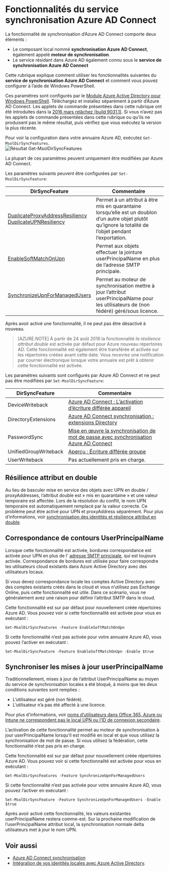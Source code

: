 <properties
    pageTitle="Fonctionnalités du service synchronisation Azure AD Connect et configuration | Microsoft Azure"
    description="Décrit les fonctionnalités de côté de service pour le service de synchronisation Azure AD Connect."
    services="active-directory"
    documentationCenter=""
    authors="andkjell"
    manager="femila"
    editor=""/>

<tags
    ms.service="active-directory"
    ms.workload="identity"
    ms.tgt_pltfrm="na"
    ms.devlang="na"
    ms.topic="article"
    ms.date="08/22/2016"
    ms.author="andkjell;markvi"/>

# <a name="azure-ad-connect-sync-service-features"></a>Fonctionnalités du service synchronisation Azure AD Connect

La fonctionnalité de synchronisation d’Azure AD Connect comporte deux éléments :

- Le composant local nommé **synchronisation Azure AD Connect**, également appelé **moteur de synchronisation**.
- Le service résidant dans Azure AD également connu sous le **service de synchronisation Azure AD Connect**

Cette rubrique explique comment utiliser les fonctionnalités suivantes du **service de synchronisation Azure AD Connect** et comment vous pouvez configurer à l’aide de Windows PowerShell.

Ces paramètres sont configurés par le [Module Azure Active Directory pour Windows PowerShell](http://aka.ms/aadposh). Téléchargez et installez séparément à partir d’Azure AD Connect. Les applets de commande présentées dans cette rubrique ont été introduites dans la [2016 mars relâchez (build 9031.1)](http://social.technet.microsoft.com/wiki/contents/articles/28552.microsoft-azure-active-directory-powershell-module-version-release-history.aspx#Version_9031_1). Si vous n’avez pas les applets de commande présentées dans cette rubrique ou qu’ils ne produisent pas le même résultat, puis vérifiez que vous exécutez la version la plus récente.

Pour voir la configuration dans votre annuaire Azure AD, exécutez `Get-MsolDirSyncFeatures`.  
![Résultat Get-MsolDirSyncFeatures](./media/active-directory-aadconnectsyncservice-features/getmsoldirsyncfeatures.png)

La plupart de ces paramètres peuvent uniquement être modifiées par Azure AD Connect.

Les paramètres suivants peuvent être configurées par `Set-MsolDirSyncFeature`:

DirSyncFeature | Commentaire
--- | ---
[DuplicateProxyAddressResiliency<br/>DuplicateUPNResiliency](#duplicate-attribute-resiliency) | Permet à un attribut à être mis en quarantaine lorsqu’elle est un doublon d’un autre objet plutôt qu’ignore la totalité de l’objet pendant l’exportation.
[EnableSoftMatchOnUpn](#userprincipalname-soft-match) | Permet aux objets effectuer la jointure userPrincipalName en plus de l’adresse SMTP principale.
[SynchronizeUpnForManagedUsers](#synchronize-userprincipalname-updates) | Permet au moteur de synchronisation mettre à jour l’attribut userPrincipalName pour les utilisateurs de (non fédéré) géré/sous licence.

Après avoir activé une fonctionnalité, il ne peut pas être désactivé à nouveau.

>[AZURE.NOTE] À partir de 24 août 2016 la fonctionnalité *la résilience attribut double* est activée par défaut pour Azure nouveau répertoires AD. Cette fonctionnalité est également être transférée et activée sur les répertoires créées avant cette date. Vous recevrez une notification par courrier électronique lorsque votre annuaire est prêt à obtenir cette fonctionnalité est activée.

Les paramètres suivants sont configurés par Azure AD Connect et ne peut pas être modifiées par `Set-MsolDirSyncFeature`:

DirSyncFeature | Commentaire
--- | ---
DeviceWriteback | [Azure AD Connect : L’activation d’écriture différée appareil](active-directory-aadconnect-feature-device-writeback.md)
DirectoryExtensions | [Azure AD Connect synchronisation : extensions Directory](active-directory-aadconnectsync-feature-directory-extensions.md)
PasswordSync | [Mise en œuvre la synchronisation de mot de passe avec synchronisation Azure AD Connect](active-directory-aadconnectsync-implement-password-synchronization.md)
UnifiedGroupWriteback | [Aperçu : Écriture différée groupe](active-directory-aadconnect-feature-preview.md#group-writeback)
UserWriteback | Pas actuellement pris en charge.

## <a name="duplicate-attribute-resiliency"></a>Résilience attribut en double
Au lieu de basculer mise en service des objets avec UPN en double / proxyAddresses, l’attribut double est » mis en quarantaine » et une valeur temporaire est affectée. Lors de la résolution du conflit, le nom UPN temporaire est automatiquement remplacé par la valeur correcte. Ce problème peut être activé pour UPN et proxyAddress séparément. Pour plus d’informations, voir [synchronisation des identités et résilience attribut en double](active-directory-aadconnectsyncservice-duplicate-attribute-resiliency.md).

## <a name="userprincipalname-soft-match"></a>Correspondance de contours UserPrincipalName
Lorsque cette fonctionnalité est activée, bordures correspondance est activée pour UPN en plus de l' [adresse SMTP principale](https://support.microsoft.com/kb/2641663), qui est toujours activée. Correspondance de bordures est utilisée pour faire correspondre les utilisateurs cloud existants dans Azure Active Directory avec des utilisateurs locaux.

Si vous devez correspondance locale les comptes Active Directory avec des comptes existants créés dans le cloud et vous n’utilisez pas Exchange Online, puis cette fonctionnalité est utile. Dans ce scénario, vous ne généralement avez une raison pour définir l’attribut SMTP dans le cloud.

Cette fonctionnalité est sur par défaut pour nouvellement créée répertoires Azure AD. Vous pouvez voir si cette fonctionnalité est activée pour vous en exécutant :  
```
Get-MsolDirSyncFeatures -Feature EnableSoftMatchOnUpn
```

Si cette fonctionnalité n’est pas activée pour votre annuaire Azure AD, vous pouvez l’activer en exécutant :  
```
Set-MsolDirSyncFeature -Feature EnableSoftMatchOnUpn -Enable $true
```

## <a name="synchronize-userprincipalname-updates"></a>Synchroniser les mises à jour userPrincipalName
Traditionnellement, mises à jour de l’attribut UserPrincipalName au moyen du service de synchronisation locales a été bloqué, à moins que les deux conditions suivantes sont remplies :

- L’utilisateur est géré (non fédéré).
- L’utilisateur n’a pas été affecté à une licence.

Pour plus d’informations, voir [noms d’utilisateurs dans Office 365, Azure ou Intune ne correspondent pas le local UPN ou l’ID de connexion secondaire](https://support.microsoft.com/kb/2523192).

L’activation de cette fonctionnalité permet au moteur de synchronisation à jour userPrincipalName lorsqu’il est modifié en local et que vous utilisez la synchronisation de mot de passe. Si vous utilisez la fédération, cette fonctionnalité n’est pas pris en charge.

Cette fonctionnalité est sur par défaut pour nouvellement créée répertoires Azure AD. Vous pouvez voir si cette fonctionnalité est activée pour vous en exécutant :  
```
Get-MsolDirSyncFeatures -Feature SynchronizeUpnForManagedUsers
```

Si cette fonctionnalité n’est pas activée pour votre annuaire Azure AD, vous pouvez l’activer en exécutant :  
```
Set-MsolDirSyncFeature -Feature SynchronizeUpnForManagedUsers -Enable $true
```

Après avoir activé cette fonctionnalité, les valeurs existantes userPrincipalName restera comme-est. Sur la prochaine modification de l’userPrincipalName attribut local, la synchronisation normale delta utilisateurs met à jour le nom UPN.  

## <a name="see-also"></a>Voir aussi

- [Azure AD Connect synchronisation](active-directory-aadconnectsync-whatis.md)
- [Intégration de vos identités locales avec Azure Active Directory](active-directory-aadconnect.md).
